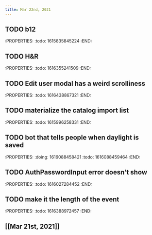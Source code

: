 ```yaml
---
title: Mar 22nd, 2021
---
```


## TODO b12
:PROPERTIES:
:todo: 1615835845224
:END:
## TODO H&R
:PROPERTIES:
:todo: 1616355241509
:END:
## TODO Edit user modal has a weird scrolliness
:PROPERTIES:
:todo: 1616438867321
:END:
## TODO materialize the catalog import list
:PROPERTIES:
:todo: 1615996258331
:END:
## TODO bot that tells people when daylight is saved
:PROPERTIES:
:doing: 1616088458421
:todo: 1616088459464
:END:
## TODO AuthPasswordInput error doesn't show
:PROPERTIES:
:todo: 1616027284452
:END:
## TODO make it the length of the event
:PROPERTIES:
:todo: 1616388972457
:END:
## [[Mar 21st, 2021]]
